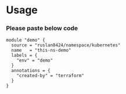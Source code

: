 # Usage 

### Please paste below code
```
module "demo" {
  source = "ruslan8424/namespace/kubernetes"
  name   = "this-ns-demo"
  labels = {
    "env" = "demo"
  }
  annotations = {
    "created-by" = "terraform" 
  }
}

```